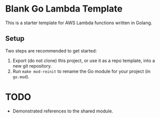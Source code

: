 # Blank Go Lambda Template

This is a starter template for AWS Lambda functions written in Golang.

## Setup

Two steps are recommended to get started:

1. Export (do not clone) this project, or use it as a repo template, into a new
   git repository.
2. Run `make mod-reinit` to rename the Go module for your project (in `go.mod`).

# TODO

- Demonstrated references to the shared module.
